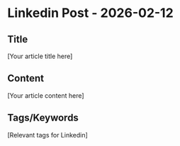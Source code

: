 # Linkedin Post - 2026-02-12

## Title
[Your article title here]

## Content
[Your article content here]

## Tags/Keywords
[Relevant tags for Linkedin]

